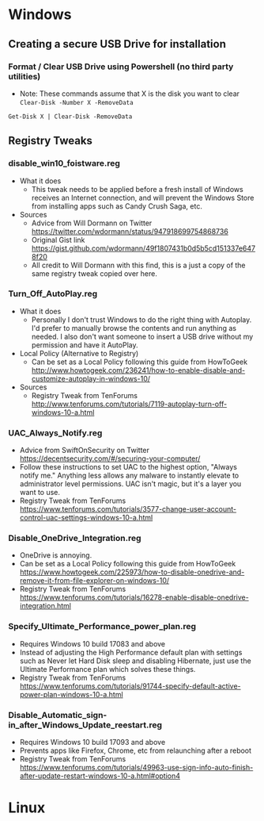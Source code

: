 # Windows

## Creating a secure USB Drive for installation

### Format / Clear USB Drive using Powershell (no third party utilities)

* Note: These commands assume that X is the disk you want to clear
`Clear-Disk -Number X -RemoveData`

`Get-Disk X | Clear-Disk -RemoveData`


## Registry Tweaks

### disable_win10_foistware.reg
* What it does
  * This tweak needs to be applied before a fresh install of Windows receives an Internet connection, and will prevent the Windows Store from installing apps such as Candy Crush Saga, etc.
* Sources
  * Advice from Will Dormann on Twitter https://twitter.com/wdormann/status/947918699754868736 
  * Original Gist link https://gist.github.com/wdormann/49f1807431b0d5b5cd151337e6478f20
  * All credit to Will Dormann with this find, this is a just a copy of the same registry tweak copied over here.

### Turn_Off_AutoPlay.reg
* What it does
  * Personally I don't trust Windows to do the right thing with Autoplay. I'd prefer to manually browse the contents and run anything as needed. I also don't want someone to insert a USB drive without my permission and have it AutoPlay.
* Local Policy (Alternative to Registry)
  * Can be set as a Local Policy following this guide from HowToGeek http://www.howtogeek.com/236241/how-to-enable-disable-and-customize-autoplay-in-windows-10/ 
* Sources
  * Registry Tweak from TenForums http://www.tenforums.com/tutorials/7119-autoplay-turn-off-windows-10-a.html

### UAC_Always_Notify.reg
* Advice from SwiftOnSecurity on Twitter https://decentsecurity.com/#/securing-your-computer/ 
* Follow these instructions to set UAC to the highest option, "Always notify me." Anything less allows any malware to instantly elevate to administrator level permissions. UAC isn't magic, but it's a layer you want to use.
* Registry Tweak from TenForums https://www.tenforums.com/tutorials/3577-change-user-account-control-uac-settings-windows-10-a.html

### Disable_OneDrive_Integration.reg
* OneDrive is annoying.
* Can be set as a Local Policy following this guide from HowToGeek https://www.howtogeek.com/225973/how-to-disable-onedrive-and-remove-it-from-file-explorer-on-windows-10/
* Registry Tweak from TenForums https://www.tenforums.com/tutorials/16278-enable-disable-onedrive-integration.html


### Specify_Ultimate_Performance_power_plan.reg
* Requires Windows 10 build 17083 and above
* Instead of adjusting the High Performance default plan with settings such as Never let Hard Disk sleep and disabling Hibernate, just use the Ultimate Performance plan which solves these things.
* Registry Tweak from TenForums https://www.tenforums.com/tutorials/91744-specify-default-active-power-plan-windows-10-a.html 

### Disable_Automatic_sign-in_after_Windows_Update_reestart.reg
* Requires Windows 10 build 17093 and above
* Prevents apps like Firefox, Chrome, etc from relaunching after a reboot
* Registry Tweak from TenForums https://www.tenforums.com/tutorials/49963-use-sign-info-auto-finish-after-update-restart-windows-10-a.html#option4 


# Linux

